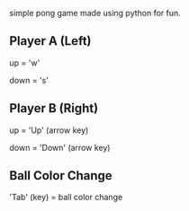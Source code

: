 simple pong game made using python for fun.

## Player A (Left)
up = 'w'

down = 's'

## Player B (Right)
up = 'Up' (arrow key)

down = 'Down' (arrow key)

## Ball Color Change
'Tab' (key) = ball color change
